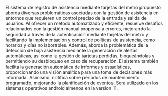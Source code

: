 El sistema de registro de asistencia mediante tarjetas del metro propuesto aborda diversas problemáticas asociadas con la gestión de asistencia en entornos que requieren un 
control preciso de la entrada y salida de usuarios. Al ofrecer un método automatizado y eficiente, resuelve desafíos relacionados con la gestión manual propensa a errores, 
mejorando la seguridad a través de la autenticación mediante tarjetas del metro y facilitando la implementación y control de políticas de asistencia, como horarios y días no laborables.
Además, aborda la problemática de la detección de baja asistencia mediante la generación de alertas automáticas, así como la gestión de tarjetas perdidas, bloqueándolas y permitiendo su desbloqueo en caso de
recuperación. El sistema también facilita la generación automática de informes y estadísticas, proporcionando una visión analítica para una toma de decisiones más informada. Asimismo, notifica sobre períodos de
mantenimiento programado, mejorando la planificación de eventos. Sera utilizado en los sistemas operativos android almenos en la version 11. 




